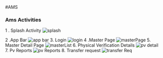 #AMS

### Ams Activities 
1 . Splash Activity
![splash](https://user-images.githubusercontent.com/82675874/177254244-1519cfca-49ff-405e-b97d-85cb45ffa961.PNG)

2 .App Bar 
![app bar](https://user-images.githubusercontent.com/82675874/177252702-b26ef796-98fe-4f1a-88ae-47898f14f32f.PNG)
3. Login 
![login](https://user-images.githubusercontent.com/82675874/177252776-69d67b90-7da8-47f4-921b-ddf487832c15.PNG)
4 .Master Page 
![masterPage](https://user-images.githubusercontent.com/82675874/177252929-2d3e485b-cafd-42f2-82b6-f4be0b7bee11.PNG)
5. Master Detail Page 
![masterList](https://user-images.githubusercontent.com/82675874/177253001-013b57e5-9660-4168-9fa6-5d8ee9638d93.PNG)
6. Physical Verification Details 
  ![pv detail](https://user-images.githubusercontent.com/82675874/177253085-51ba569d-de2c-48be-8d4a-c6bee8b15b13.PNG)
7. Pv Reports 
![pv Reports](https://user-images.githubusercontent.com/82675874/177253127-4e935410-f4b3-4f4e-aaf6-a8840a09af56.PNG)
8. Transfer request 
![transfer Req](https://user-images.githubusercontent.com/82675874/177253184-a36dba16-c374-4b8b-8d66-5a65380197a5.PNG)

